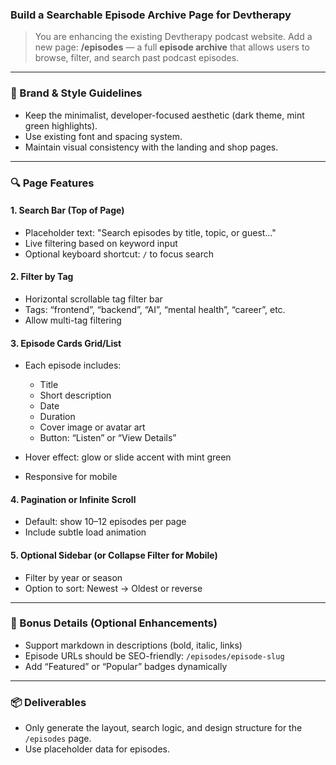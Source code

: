### Build a Searchable Episode Archive Page for Devtherapy

> You are enhancing the existing Devtherapy podcast website.
> Add a new page: **/episodes** — a full **episode archive** that allows users to browse, filter, and search past podcast episodes.

---

### 🧠 Brand & Style Guidelines

- Keep the minimalist, developer-focused aesthetic (dark theme, mint green highlights).
- Use existing font and spacing system.
- Maintain visual consistency with the landing and shop pages.

---

### 🔍 Page Features

#### 1. **Search Bar (Top of Page)**

- Placeholder text: "Search episodes by title, topic, or guest…"
- Live filtering based on keyword input
- Optional keyboard shortcut: `/` to focus search

#### 2. **Filter by Tag**

- Horizontal scrollable tag filter bar
- Tags: “frontend”, “backend”, “AI”, “mental health”, “career”, etc.
- Allow multi-tag filtering

#### 3. **Episode Cards Grid/List**

- Each episode includes:

  - Title
  - Short description
  - Date
  - Duration
  - Cover image or avatar art
  - Button: “Listen” or “View Details”

- Hover effect: glow or slide accent with mint green

- Responsive for mobile

#### 4. **Pagination or Infinite Scroll**

- Default: show 10–12 episodes per page
- Include subtle load animation

#### 5. **Optional Sidebar (or Collapse Filter for Mobile)**

- Filter by year or season
- Option to sort: Newest → Oldest or reverse

---

### 📌 Bonus Details (Optional Enhancements)

- Support markdown in descriptions (bold, italic, links)
- Episode URLs should be SEO-friendly: `/episodes/episode-slug`
- Add “Featured” or “Popular” badges dynamically

---

### 📦 Deliverables

- Only generate the layout, search logic, and design structure for the `/episodes` page.
- Use placeholder data for episodes.
